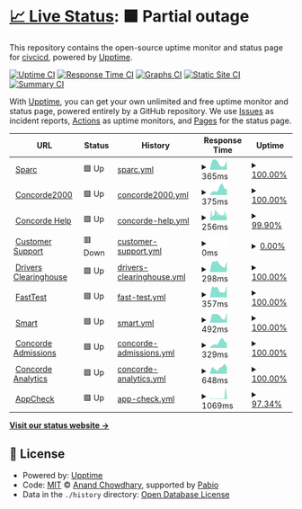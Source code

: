 # [📈 Live Status](https://civcicd.github.io/uptime-monitor-commercial): <!--live status--> **🟧 Partial outage**

This repository contains the open-source uptime monitor and status page for [civcicd](https://civcicd.github.io/uptime-monitor-commercial), powered by [Upptime](https://github.com/upptime/upptime).

[![Uptime CI](https://github.com/civcicd/uptime-monitor-commercial/workflows/Uptime%20CI/badge.svg)](https://github.com/civcicd/uptime-monitor-commercial/actions?query=workflow%3A%22Uptime+CI%22)
[![Response Time CI](https://github.com/civcicd/uptime-monitor-commercial/workflows/Response%20Time%20CI/badge.svg)](https://github.com/civcicd/uptime-monitor-commercial/actions?query=workflow%3A%22Response+Time+CI%22)
[![Graphs CI](https://github.com/civcicd/uptime-monitor-commercial/workflows/Graphs%20CI/badge.svg)](https://github.com/civcicd/uptime-monitor-commercial/actions?query=workflow%3A%22Graphs+CI%22)
[![Static Site CI](https://github.com/civcicd/uptime-monitor-commercial/workflows/Static%20Site%20CI/badge.svg)](https://github.com/civcicd/uptime-monitor-commercial/actions?query=workflow%3A%22Static+Site+CI%22)
[![Summary CI](https://github.com/civcicd/uptime-monitor-commercial/workflows/Summary%20CI/badge.svg)](https://github.com/civcicd/uptime-monitor-commercial/actions?query=workflow%3A%22Summary+CI%22)

With [Upptime](https://upptime.js.org), you can get your own unlimited and free uptime monitor and status page, powered entirely by a GitHub repository. We use [Issues](https://github.com/civcicd/uptime-monitor-commercial/issues) as incident reports, [Actions](https://github.com/civcicd/uptime-monitor-commercial/actions) as uptime monitors, and [Pages](https://civcicd.github.io/uptime-monitor-commercial) for the status page.

<!--start: status pages-->
<!-- This summary is generated by Upptime (https://github.com/upptime/upptime) -->
<!-- Do not edit this manually, your changes will be overwritten -->
<!-- prettier-ignore -->
| URL | Status | History | Response Time | Uptime |
| --- | ------ | ------- | ------------- | ------ |
| <img alt="" src="https://icons.duckduckgo.com/ip3/sparc.concorde2000.com.ico" height="13"> [Sparc](https://sparc.concorde2000.com) | 🟩 Up | [sparc.yml](https://github.com/civcicd/uptime-monitor-commercial/commits/HEAD/history/sparc.yml) | <details><summary><img alt="Response time graph" src="./graphs/sparc/response-time-week.png" height="20"> 365ms</summary><br><a href="https://uptime.concorde2000.com/history/sparc"><img alt="Response time 327" src="https://img.shields.io/endpoint?url=https%3A%2F%2Fraw.githubusercontent.com%2Fcivcicd%2Fuptime-monitor-commercial%2FHEAD%2Fapi%2Fsparc%2Fresponse-time.json"></a><br><a href="https://uptime.concorde2000.com/history/sparc"><img alt="24-hour response time 488" src="https://img.shields.io/endpoint?url=https%3A%2F%2Fraw.githubusercontent.com%2Fcivcicd%2Fuptime-monitor-commercial%2FHEAD%2Fapi%2Fsparc%2Fresponse-time-day.json"></a><br><a href="https://uptime.concorde2000.com/history/sparc"><img alt="7-day response time 365" src="https://img.shields.io/endpoint?url=https%3A%2F%2Fraw.githubusercontent.com%2Fcivcicd%2Fuptime-monitor-commercial%2FHEAD%2Fapi%2Fsparc%2Fresponse-time-week.json"></a><br><a href="https://uptime.concorde2000.com/history/sparc"><img alt="30-day response time 343" src="https://img.shields.io/endpoint?url=https%3A%2F%2Fraw.githubusercontent.com%2Fcivcicd%2Fuptime-monitor-commercial%2FHEAD%2Fapi%2Fsparc%2Fresponse-time-month.json"></a><br><a href="https://uptime.concorde2000.com/history/sparc"><img alt="1-year response time 327" src="https://img.shields.io/endpoint?url=https%3A%2F%2Fraw.githubusercontent.com%2Fcivcicd%2Fuptime-monitor-commercial%2FHEAD%2Fapi%2Fsparc%2Fresponse-time-year.json"></a></details> | <details><summary><a href="https://uptime.concorde2000.com/history/sparc">100.00%</a></summary><a href="https://uptime.concorde2000.com/history/sparc"><img alt="All-time uptime 99.21%" src="https://img.shields.io/endpoint?url=https%3A%2F%2Fraw.githubusercontent.com%2Fcivcicd%2Fuptime-monitor-commercial%2FHEAD%2Fapi%2Fsparc%2Fuptime.json"></a><br><a href="https://uptime.concorde2000.com/history/sparc"><img alt="24-hour uptime 100.00%" src="https://img.shields.io/endpoint?url=https%3A%2F%2Fraw.githubusercontent.com%2Fcivcicd%2Fuptime-monitor-commercial%2FHEAD%2Fapi%2Fsparc%2Fuptime-day.json"></a><br><a href="https://uptime.concorde2000.com/history/sparc"><img alt="7-day uptime 100.00%" src="https://img.shields.io/endpoint?url=https%3A%2F%2Fraw.githubusercontent.com%2Fcivcicd%2Fuptime-monitor-commercial%2FHEAD%2Fapi%2Fsparc%2Fuptime-week.json"></a><br><a href="https://uptime.concorde2000.com/history/sparc"><img alt="30-day uptime 99.43%" src="https://img.shields.io/endpoint?url=https%3A%2F%2Fraw.githubusercontent.com%2Fcivcicd%2Fuptime-monitor-commercial%2FHEAD%2Fapi%2Fsparc%2Fuptime-month.json"></a><br><a href="https://uptime.concorde2000.com/history/sparc"><img alt="1-year uptime 99.21%" src="https://img.shields.io/endpoint?url=https%3A%2F%2Fraw.githubusercontent.com%2Fcivcicd%2Fuptime-monitor-commercial%2FHEAD%2Fapi%2Fsparc%2Fuptime-year.json"></a></details>
| <img alt="" src="https://icons.duckduckgo.com/ip3/www.concorde2000.com.ico" height="13"> [Concorde2000](https://www.concorde2000.com) | 🟩 Up | [concorde2000.yml](https://github.com/civcicd/uptime-monitor-commercial/commits/HEAD/history/concorde2000.yml) | <details><summary><img alt="Response time graph" src="./graphs/concorde2000/response-time-week.png" height="20"> 375ms</summary><br><a href="https://uptime.concorde2000.com/history/concorde2000"><img alt="Response time 420" src="https://img.shields.io/endpoint?url=https%3A%2F%2Fraw.githubusercontent.com%2Fcivcicd%2Fuptime-monitor-commercial%2FHEAD%2Fapi%2Fconcorde2000%2Fresponse-time.json"></a><br><a href="https://uptime.concorde2000.com/history/concorde2000"><img alt="24-hour response time 348" src="https://img.shields.io/endpoint?url=https%3A%2F%2Fraw.githubusercontent.com%2Fcivcicd%2Fuptime-monitor-commercial%2FHEAD%2Fapi%2Fconcorde2000%2Fresponse-time-day.json"></a><br><a href="https://uptime.concorde2000.com/history/concorde2000"><img alt="7-day response time 375" src="https://img.shields.io/endpoint?url=https%3A%2F%2Fraw.githubusercontent.com%2Fcivcicd%2Fuptime-monitor-commercial%2FHEAD%2Fapi%2Fconcorde2000%2Fresponse-time-week.json"></a><br><a href="https://uptime.concorde2000.com/history/concorde2000"><img alt="30-day response time 420" src="https://img.shields.io/endpoint?url=https%3A%2F%2Fraw.githubusercontent.com%2Fcivcicd%2Fuptime-monitor-commercial%2FHEAD%2Fapi%2Fconcorde2000%2Fresponse-time-month.json"></a><br><a href="https://uptime.concorde2000.com/history/concorde2000"><img alt="1-year response time 420" src="https://img.shields.io/endpoint?url=https%3A%2F%2Fraw.githubusercontent.com%2Fcivcicd%2Fuptime-monitor-commercial%2FHEAD%2Fapi%2Fconcorde2000%2Fresponse-time-year.json"></a></details> | <details><summary><a href="https://uptime.concorde2000.com/history/concorde2000">100.00%</a></summary><a href="https://uptime.concorde2000.com/history/concorde2000"><img alt="All-time uptime 27.78%" src="https://img.shields.io/endpoint?url=https%3A%2F%2Fraw.githubusercontent.com%2Fcivcicd%2Fuptime-monitor-commercial%2FHEAD%2Fapi%2Fconcorde2000%2Fuptime.json"></a><br><a href="https://uptime.concorde2000.com/history/concorde2000"><img alt="24-hour uptime 100.00%" src="https://img.shields.io/endpoint?url=https%3A%2F%2Fraw.githubusercontent.com%2Fcivcicd%2Fuptime-monitor-commercial%2FHEAD%2Fapi%2Fconcorde2000%2Fuptime-day.json"></a><br><a href="https://uptime.concorde2000.com/history/concorde2000"><img alt="7-day uptime 100.00%" src="https://img.shields.io/endpoint?url=https%3A%2F%2Fraw.githubusercontent.com%2Fcivcicd%2Fuptime-monitor-commercial%2FHEAD%2Fapi%2Fconcorde2000%2Fuptime-week.json"></a><br><a href="https://uptime.concorde2000.com/history/concorde2000"><img alt="30-day uptime 44.45%" src="https://img.shields.io/endpoint?url=https%3A%2F%2Fraw.githubusercontent.com%2Fcivcicd%2Fuptime-monitor-commercial%2FHEAD%2Fapi%2Fconcorde2000%2Fuptime-month.json"></a><br><a href="https://uptime.concorde2000.com/history/concorde2000"><img alt="1-year uptime 27.78%" src="https://img.shields.io/endpoint?url=https%3A%2F%2Fraw.githubusercontent.com%2Fcivcicd%2Fuptime-monitor-commercial%2FHEAD%2Fapi%2Fconcorde2000%2Fuptime-year.json"></a></details>
| <img alt="" src="https://icons.duckduckgo.com/ip3/engage.concorde2000.com.ico" height="13"> [Concorde Help](https://engage.concorde2000.com) | 🟩 Up | [concorde-help.yml](https://github.com/civcicd/uptime-monitor-commercial/commits/HEAD/history/concorde-help.yml) | <details><summary><img alt="Response time graph" src="./graphs/concorde-help/response-time-week.png" height="20"> 256ms</summary><br><a href="https://uptime.concorde2000.com/history/concorde-help"><img alt="Response time 262" src="https://img.shields.io/endpoint?url=https%3A%2F%2Fraw.githubusercontent.com%2Fcivcicd%2Fuptime-monitor-commercial%2FHEAD%2Fapi%2Fconcorde-help%2Fresponse-time.json"></a><br><a href="https://uptime.concorde2000.com/history/concorde-help"><img alt="24-hour response time 239" src="https://img.shields.io/endpoint?url=https%3A%2F%2Fraw.githubusercontent.com%2Fcivcicd%2Fuptime-monitor-commercial%2FHEAD%2Fapi%2Fconcorde-help%2Fresponse-time-day.json"></a><br><a href="https://uptime.concorde2000.com/history/concorde-help"><img alt="7-day response time 256" src="https://img.shields.io/endpoint?url=https%3A%2F%2Fraw.githubusercontent.com%2Fcivcicd%2Fuptime-monitor-commercial%2FHEAD%2Fapi%2Fconcorde-help%2Fresponse-time-week.json"></a><br><a href="https://uptime.concorde2000.com/history/concorde-help"><img alt="30-day response time 272" src="https://img.shields.io/endpoint?url=https%3A%2F%2Fraw.githubusercontent.com%2Fcivcicd%2Fuptime-monitor-commercial%2FHEAD%2Fapi%2Fconcorde-help%2Fresponse-time-month.json"></a><br><a href="https://uptime.concorde2000.com/history/concorde-help"><img alt="1-year response time 262" src="https://img.shields.io/endpoint?url=https%3A%2F%2Fraw.githubusercontent.com%2Fcivcicd%2Fuptime-monitor-commercial%2FHEAD%2Fapi%2Fconcorde-help%2Fresponse-time-year.json"></a></details> | <details><summary><a href="https://uptime.concorde2000.com/history/concorde-help">99.90%</a></summary><a href="https://uptime.concorde2000.com/history/concorde-help"><img alt="All-time uptime 99.17%" src="https://img.shields.io/endpoint?url=https%3A%2F%2Fraw.githubusercontent.com%2Fcivcicd%2Fuptime-monitor-commercial%2FHEAD%2Fapi%2Fconcorde-help%2Fuptime.json"></a><br><a href="https://uptime.concorde2000.com/history/concorde-help"><img alt="24-hour uptime 99.28%" src="https://img.shields.io/endpoint?url=https%3A%2F%2Fraw.githubusercontent.com%2Fcivcicd%2Fuptime-monitor-commercial%2FHEAD%2Fapi%2Fconcorde-help%2Fuptime-day.json"></a><br><a href="https://uptime.concorde2000.com/history/concorde-help"><img alt="7-day uptime 99.90%" src="https://img.shields.io/endpoint?url=https%3A%2F%2Fraw.githubusercontent.com%2Fcivcicd%2Fuptime-monitor-commercial%2FHEAD%2Fapi%2Fconcorde-help%2Fuptime-week.json"></a><br><a href="https://uptime.concorde2000.com/history/concorde-help"><img alt="30-day uptime 99.56%" src="https://img.shields.io/endpoint?url=https%3A%2F%2Fraw.githubusercontent.com%2Fcivcicd%2Fuptime-monitor-commercial%2FHEAD%2Fapi%2Fconcorde-help%2Fuptime-month.json"></a><br><a href="https://uptime.concorde2000.com/history/concorde-help"><img alt="1-year uptime 99.17%" src="https://img.shields.io/endpoint?url=https%3A%2F%2Fraw.githubusercontent.com%2Fcivcicd%2Fuptime-monitor-commercial%2FHEAD%2Fapi%2Fconcorde-help%2Fuptime-year.json"></a></details>
| <img alt="" src="https://icons.duckduckgo.com/ip3/customercare.concorde2000.com.ico" height="13"> [Customer Support](https://customercare.concorde2000.com) | 🟥 Down | [customer-support.yml](https://github.com/civcicd/uptime-monitor-commercial/commits/HEAD/history/customer-support.yml) | <details><summary><img alt="Response time graph" src="./graphs/customer-support/response-time-week.png" height="20"> 0ms</summary><br><a href="https://uptime.concorde2000.com/history/customer-support"><img alt="Response time 130" src="https://img.shields.io/endpoint?url=https%3A%2F%2Fraw.githubusercontent.com%2Fcivcicd%2Fuptime-monitor-commercial%2FHEAD%2Fapi%2Fcustomer-support%2Fresponse-time.json"></a><br><a href="https://uptime.concorde2000.com/history/customer-support"><img alt="24-hour response time 0" src="https://img.shields.io/endpoint?url=https%3A%2F%2Fraw.githubusercontent.com%2Fcivcicd%2Fuptime-monitor-commercial%2FHEAD%2Fapi%2Fcustomer-support%2Fresponse-time-day.json"></a><br><a href="https://uptime.concorde2000.com/history/customer-support"><img alt="7-day response time 0" src="https://img.shields.io/endpoint?url=https%3A%2F%2Fraw.githubusercontent.com%2Fcivcicd%2Fuptime-monitor-commercial%2FHEAD%2Fapi%2Fcustomer-support%2Fresponse-time-week.json"></a><br><a href="https://uptime.concorde2000.com/history/customer-support"><img alt="30-day response time 0" src="https://img.shields.io/endpoint?url=https%3A%2F%2Fraw.githubusercontent.com%2Fcivcicd%2Fuptime-monitor-commercial%2FHEAD%2Fapi%2Fcustomer-support%2Fresponse-time-month.json"></a><br><a href="https://uptime.concorde2000.com/history/customer-support"><img alt="1-year response time 130" src="https://img.shields.io/endpoint?url=https%3A%2F%2Fraw.githubusercontent.com%2Fcivcicd%2Fuptime-monitor-commercial%2FHEAD%2Fapi%2Fcustomer-support%2Fresponse-time-year.json"></a></details> | <details><summary><a href="https://uptime.concorde2000.com/history/customer-support">0.00%</a></summary><a href="https://uptime.concorde2000.com/history/customer-support"><img alt="All-time uptime 0.00%" src="https://img.shields.io/endpoint?url=https%3A%2F%2Fraw.githubusercontent.com%2Fcivcicd%2Fuptime-monitor-commercial%2FHEAD%2Fapi%2Fcustomer-support%2Fuptime.json"></a><br><a href="https://uptime.concorde2000.com/history/customer-support"><img alt="24-hour uptime 0.00%" src="https://img.shields.io/endpoint?url=https%3A%2F%2Fraw.githubusercontent.com%2Fcivcicd%2Fuptime-monitor-commercial%2FHEAD%2Fapi%2Fcustomer-support%2Fuptime-day.json"></a><br><a href="https://uptime.concorde2000.com/history/customer-support"><img alt="7-day uptime 0.00%" src="https://img.shields.io/endpoint?url=https%3A%2F%2Fraw.githubusercontent.com%2Fcivcicd%2Fuptime-monitor-commercial%2FHEAD%2Fapi%2Fcustomer-support%2Fuptime-week.json"></a><br><a href="https://uptime.concorde2000.com/history/customer-support"><img alt="30-day uptime 1.38%" src="https://img.shields.io/endpoint?url=https%3A%2F%2Fraw.githubusercontent.com%2Fcivcicd%2Fuptime-monitor-commercial%2FHEAD%2Fapi%2Fcustomer-support%2Fuptime-month.json"></a><br><a href="https://uptime.concorde2000.com/history/customer-support"><img alt="1-year uptime 0.00%" src="https://img.shields.io/endpoint?url=https%3A%2F%2Fraw.githubusercontent.com%2Fcivcicd%2Fuptime-monitor-commercial%2FHEAD%2Fapi%2Fcustomer-support%2Fuptime-year.json"></a></details>
| <img alt="" src="https://icons.duckduckgo.com/ip3/www.driversclearinghouse.com.ico" height="13"> [Drivers Clearinghouse](https://www.driversclearinghouse.com) | 🟩 Up | [drivers-clearinghouse.yml](https://github.com/civcicd/uptime-monitor-commercial/commits/HEAD/history/drivers-clearinghouse.yml) | <details><summary><img alt="Response time graph" src="./graphs/drivers-clearinghouse/response-time-week.png" height="20"> 298ms</summary><br><a href="https://uptime.concorde2000.com/history/drivers-clearinghouse"><img alt="Response time 323" src="https://img.shields.io/endpoint?url=https%3A%2F%2Fraw.githubusercontent.com%2Fcivcicd%2Fuptime-monitor-commercial%2FHEAD%2Fapi%2Fdrivers-clearinghouse%2Fresponse-time.json"></a><br><a href="https://uptime.concorde2000.com/history/drivers-clearinghouse"><img alt="24-hour response time 360" src="https://img.shields.io/endpoint?url=https%3A%2F%2Fraw.githubusercontent.com%2Fcivcicd%2Fuptime-monitor-commercial%2FHEAD%2Fapi%2Fdrivers-clearinghouse%2Fresponse-time-day.json"></a><br><a href="https://uptime.concorde2000.com/history/drivers-clearinghouse"><img alt="7-day response time 298" src="https://img.shields.io/endpoint?url=https%3A%2F%2Fraw.githubusercontent.com%2Fcivcicd%2Fuptime-monitor-commercial%2FHEAD%2Fapi%2Fdrivers-clearinghouse%2Fresponse-time-week.json"></a><br><a href="https://uptime.concorde2000.com/history/drivers-clearinghouse"><img alt="30-day response time 364" src="https://img.shields.io/endpoint?url=https%3A%2F%2Fraw.githubusercontent.com%2Fcivcicd%2Fuptime-monitor-commercial%2FHEAD%2Fapi%2Fdrivers-clearinghouse%2Fresponse-time-month.json"></a><br><a href="https://uptime.concorde2000.com/history/drivers-clearinghouse"><img alt="1-year response time 323" src="https://img.shields.io/endpoint?url=https%3A%2F%2Fraw.githubusercontent.com%2Fcivcicd%2Fuptime-monitor-commercial%2FHEAD%2Fapi%2Fdrivers-clearinghouse%2Fresponse-time-year.json"></a></details> | <details><summary><a href="https://uptime.concorde2000.com/history/drivers-clearinghouse">100.00%</a></summary><a href="https://uptime.concorde2000.com/history/drivers-clearinghouse"><img alt="All-time uptime 100.00%" src="https://img.shields.io/endpoint?url=https%3A%2F%2Fraw.githubusercontent.com%2Fcivcicd%2Fuptime-monitor-commercial%2FHEAD%2Fapi%2Fdrivers-clearinghouse%2Fuptime.json"></a><br><a href="https://uptime.concorde2000.com/history/drivers-clearinghouse"><img alt="24-hour uptime 100.00%" src="https://img.shields.io/endpoint?url=https%3A%2F%2Fraw.githubusercontent.com%2Fcivcicd%2Fuptime-monitor-commercial%2FHEAD%2Fapi%2Fdrivers-clearinghouse%2Fuptime-day.json"></a><br><a href="https://uptime.concorde2000.com/history/drivers-clearinghouse"><img alt="7-day uptime 100.00%" src="https://img.shields.io/endpoint?url=https%3A%2F%2Fraw.githubusercontent.com%2Fcivcicd%2Fuptime-monitor-commercial%2FHEAD%2Fapi%2Fdrivers-clearinghouse%2Fuptime-week.json"></a><br><a href="https://uptime.concorde2000.com/history/drivers-clearinghouse"><img alt="30-day uptime 100.00%" src="https://img.shields.io/endpoint?url=https%3A%2F%2Fraw.githubusercontent.com%2Fcivcicd%2Fuptime-monitor-commercial%2FHEAD%2Fapi%2Fdrivers-clearinghouse%2Fuptime-month.json"></a><br><a href="https://uptime.concorde2000.com/history/drivers-clearinghouse"><img alt="1-year uptime 100.00%" src="https://img.shields.io/endpoint?url=https%3A%2F%2Fraw.githubusercontent.com%2Fcivcicd%2Fuptime-monitor-commercial%2FHEAD%2Fapi%2Fdrivers-clearinghouse%2Fuptime-year.json"></a></details>
| <img alt="" src="https://icons.duckduckgo.com/ip3/fasttest.concorde2000.com.ico" height="13"> [FastTest](https://fasttest.concorde2000.com/Login.aspx) | 🟩 Up | [fast-test.yml](https://github.com/civcicd/uptime-monitor-commercial/commits/HEAD/history/fast-test.yml) | <details><summary><img alt="Response time graph" src="./graphs/fast-test/response-time-week.png" height="20"> 357ms</summary><br><a href="https://uptime.concorde2000.com/history/fast-test"><img alt="Response time 322" src="https://img.shields.io/endpoint?url=https%3A%2F%2Fraw.githubusercontent.com%2Fcivcicd%2Fuptime-monitor-commercial%2FHEAD%2Fapi%2Ffast-test%2Fresponse-time.json"></a><br><a href="https://uptime.concorde2000.com/history/fast-test"><img alt="24-hour response time 494" src="https://img.shields.io/endpoint?url=https%3A%2F%2Fraw.githubusercontent.com%2Fcivcicd%2Fuptime-monitor-commercial%2FHEAD%2Fapi%2Ffast-test%2Fresponse-time-day.json"></a><br><a href="https://uptime.concorde2000.com/history/fast-test"><img alt="7-day response time 357" src="https://img.shields.io/endpoint?url=https%3A%2F%2Fraw.githubusercontent.com%2Fcivcicd%2Fuptime-monitor-commercial%2FHEAD%2Fapi%2Ffast-test%2Fresponse-time-week.json"></a><br><a href="https://uptime.concorde2000.com/history/fast-test"><img alt="30-day response time 344" src="https://img.shields.io/endpoint?url=https%3A%2F%2Fraw.githubusercontent.com%2Fcivcicd%2Fuptime-monitor-commercial%2FHEAD%2Fapi%2Ffast-test%2Fresponse-time-month.json"></a><br><a href="https://uptime.concorde2000.com/history/fast-test"><img alt="1-year response time 322" src="https://img.shields.io/endpoint?url=https%3A%2F%2Fraw.githubusercontent.com%2Fcivcicd%2Fuptime-monitor-commercial%2FHEAD%2Fapi%2Ffast-test%2Fresponse-time-year.json"></a></details> | <details><summary><a href="https://uptime.concorde2000.com/history/fast-test">100.00%</a></summary><a href="https://uptime.concorde2000.com/history/fast-test"><img alt="All-time uptime 99.21%" src="https://img.shields.io/endpoint?url=https%3A%2F%2Fraw.githubusercontent.com%2Fcivcicd%2Fuptime-monitor-commercial%2FHEAD%2Fapi%2Ffast-test%2Fuptime.json"></a><br><a href="https://uptime.concorde2000.com/history/fast-test"><img alt="24-hour uptime 100.00%" src="https://img.shields.io/endpoint?url=https%3A%2F%2Fraw.githubusercontent.com%2Fcivcicd%2Fuptime-monitor-commercial%2FHEAD%2Fapi%2Ffast-test%2Fuptime-day.json"></a><br><a href="https://uptime.concorde2000.com/history/fast-test"><img alt="7-day uptime 100.00%" src="https://img.shields.io/endpoint?url=https%3A%2F%2Fraw.githubusercontent.com%2Fcivcicd%2Fuptime-monitor-commercial%2FHEAD%2Fapi%2Ffast-test%2Fuptime-week.json"></a><br><a href="https://uptime.concorde2000.com/history/fast-test"><img alt="30-day uptime 99.43%" src="https://img.shields.io/endpoint?url=https%3A%2F%2Fraw.githubusercontent.com%2Fcivcicd%2Fuptime-monitor-commercial%2FHEAD%2Fapi%2Ffast-test%2Fuptime-month.json"></a><br><a href="https://uptime.concorde2000.com/history/fast-test"><img alt="1-year uptime 99.21%" src="https://img.shields.io/endpoint?url=https%3A%2F%2Fraw.githubusercontent.com%2Fcivcicd%2Fuptime-monitor-commercial%2FHEAD%2Fapi%2Ffast-test%2Fuptime-year.json"></a></details>
| <img alt="" src="https://icons.duckduckgo.com/ip3/smart.concorde2000.com.ico" height="13"> [Smart](https://smart.concorde2000.com) | 🟩 Up | [smart.yml](https://github.com/civcicd/uptime-monitor-commercial/commits/HEAD/history/smart.yml) | <details><summary><img alt="Response time graph" src="./graphs/smart/response-time-week.png" height="20"> 492ms</summary><br><a href="https://uptime.concorde2000.com/history/smart"><img alt="Response time 441" src="https://img.shields.io/endpoint?url=https%3A%2F%2Fraw.githubusercontent.com%2Fcivcicd%2Fuptime-monitor-commercial%2FHEAD%2Fapi%2Fsmart%2Fresponse-time.json"></a><br><a href="https://uptime.concorde2000.com/history/smart"><img alt="24-hour response time 711" src="https://img.shields.io/endpoint?url=https%3A%2F%2Fraw.githubusercontent.com%2Fcivcicd%2Fuptime-monitor-commercial%2FHEAD%2Fapi%2Fsmart%2Fresponse-time-day.json"></a><br><a href="https://uptime.concorde2000.com/history/smart"><img alt="7-day response time 492" src="https://img.shields.io/endpoint?url=https%3A%2F%2Fraw.githubusercontent.com%2Fcivcicd%2Fuptime-monitor-commercial%2FHEAD%2Fapi%2Fsmart%2Fresponse-time-week.json"></a><br><a href="https://uptime.concorde2000.com/history/smart"><img alt="30-day response time 469" src="https://img.shields.io/endpoint?url=https%3A%2F%2Fraw.githubusercontent.com%2Fcivcicd%2Fuptime-monitor-commercial%2FHEAD%2Fapi%2Fsmart%2Fresponse-time-month.json"></a><br><a href="https://uptime.concorde2000.com/history/smart"><img alt="1-year response time 441" src="https://img.shields.io/endpoint?url=https%3A%2F%2Fraw.githubusercontent.com%2Fcivcicd%2Fuptime-monitor-commercial%2FHEAD%2Fapi%2Fsmart%2Fresponse-time-year.json"></a></details> | <details><summary><a href="https://uptime.concorde2000.com/history/smart">100.00%</a></summary><a href="https://uptime.concorde2000.com/history/smart"><img alt="All-time uptime 99.22%" src="https://img.shields.io/endpoint?url=https%3A%2F%2Fraw.githubusercontent.com%2Fcivcicd%2Fuptime-monitor-commercial%2FHEAD%2Fapi%2Fsmart%2Fuptime.json"></a><br><a href="https://uptime.concorde2000.com/history/smart"><img alt="24-hour uptime 100.00%" src="https://img.shields.io/endpoint?url=https%3A%2F%2Fraw.githubusercontent.com%2Fcivcicd%2Fuptime-monitor-commercial%2FHEAD%2Fapi%2Fsmart%2Fuptime-day.json"></a><br><a href="https://uptime.concorde2000.com/history/smart"><img alt="7-day uptime 100.00%" src="https://img.shields.io/endpoint?url=https%3A%2F%2Fraw.githubusercontent.com%2Fcivcicd%2Fuptime-monitor-commercial%2FHEAD%2Fapi%2Fsmart%2Fuptime-week.json"></a><br><a href="https://uptime.concorde2000.com/history/smart"><img alt="30-day uptime 99.43%" src="https://img.shields.io/endpoint?url=https%3A%2F%2Fraw.githubusercontent.com%2Fcivcicd%2Fuptime-monitor-commercial%2FHEAD%2Fapi%2Fsmart%2Fuptime-month.json"></a><br><a href="https://uptime.concorde2000.com/history/smart"><img alt="1-year uptime 99.22%" src="https://img.shields.io/endpoint?url=https%3A%2F%2Fraw.githubusercontent.com%2Fcivcicd%2Fuptime-monitor-commercial%2FHEAD%2Fapi%2Fsmart%2Fuptime-year.json"></a></details>
| <img alt="" src="https://icons.duckduckgo.com/ip3/concordeadmissions.com.ico" height="13"> [Concorde Admissions](https://concordeadmissions.com) | 🟩 Up | [concorde-admissions.yml](https://github.com/civcicd/uptime-monitor-commercial/commits/HEAD/history/concorde-admissions.yml) | <details><summary><img alt="Response time graph" src="./graphs/concorde-admissions/response-time-week.png" height="20"> 329ms</summary><br><a href="https://uptime.concorde2000.com/history/concorde-admissions"><img alt="Response time 345" src="https://img.shields.io/endpoint?url=https%3A%2F%2Fraw.githubusercontent.com%2Fcivcicd%2Fuptime-monitor-commercial%2FHEAD%2Fapi%2Fconcorde-admissions%2Fresponse-time.json"></a><br><a href="https://uptime.concorde2000.com/history/concorde-admissions"><img alt="24-hour response time 277" src="https://img.shields.io/endpoint?url=https%3A%2F%2Fraw.githubusercontent.com%2Fcivcicd%2Fuptime-monitor-commercial%2FHEAD%2Fapi%2Fconcorde-admissions%2Fresponse-time-day.json"></a><br><a href="https://uptime.concorde2000.com/history/concorde-admissions"><img alt="7-day response time 329" src="https://img.shields.io/endpoint?url=https%3A%2F%2Fraw.githubusercontent.com%2Fcivcicd%2Fuptime-monitor-commercial%2FHEAD%2Fapi%2Fconcorde-admissions%2Fresponse-time-week.json"></a><br><a href="https://uptime.concorde2000.com/history/concorde-admissions"><img alt="30-day response time 345" src="https://img.shields.io/endpoint?url=https%3A%2F%2Fraw.githubusercontent.com%2Fcivcicd%2Fuptime-monitor-commercial%2FHEAD%2Fapi%2Fconcorde-admissions%2Fresponse-time-month.json"></a><br><a href="https://uptime.concorde2000.com/history/concorde-admissions"><img alt="1-year response time 345" src="https://img.shields.io/endpoint?url=https%3A%2F%2Fraw.githubusercontent.com%2Fcivcicd%2Fuptime-monitor-commercial%2FHEAD%2Fapi%2Fconcorde-admissions%2Fresponse-time-year.json"></a></details> | <details><summary><a href="https://uptime.concorde2000.com/history/concorde-admissions">100.00%</a></summary><a href="https://uptime.concorde2000.com/history/concorde-admissions"><img alt="All-time uptime 27.80%" src="https://img.shields.io/endpoint?url=https%3A%2F%2Fraw.githubusercontent.com%2Fcivcicd%2Fuptime-monitor-commercial%2FHEAD%2Fapi%2Fconcorde-admissions%2Fuptime.json"></a><br><a href="https://uptime.concorde2000.com/history/concorde-admissions"><img alt="24-hour uptime 100.00%" src="https://img.shields.io/endpoint?url=https%3A%2F%2Fraw.githubusercontent.com%2Fcivcicd%2Fuptime-monitor-commercial%2FHEAD%2Fapi%2Fconcorde-admissions%2Fuptime-day.json"></a><br><a href="https://uptime.concorde2000.com/history/concorde-admissions"><img alt="7-day uptime 100.00%" src="https://img.shields.io/endpoint?url=https%3A%2F%2Fraw.githubusercontent.com%2Fcivcicd%2Fuptime-monitor-commercial%2FHEAD%2Fapi%2Fconcorde-admissions%2Fuptime-week.json"></a><br><a href="https://uptime.concorde2000.com/history/concorde-admissions"><img alt="30-day uptime 44.48%" src="https://img.shields.io/endpoint?url=https%3A%2F%2Fraw.githubusercontent.com%2Fcivcicd%2Fuptime-monitor-commercial%2FHEAD%2Fapi%2Fconcorde-admissions%2Fuptime-month.json"></a><br><a href="https://uptime.concorde2000.com/history/concorde-admissions"><img alt="1-year uptime 27.80%" src="https://img.shields.io/endpoint?url=https%3A%2F%2Fraw.githubusercontent.com%2Fcivcicd%2Fuptime-monitor-commercial%2FHEAD%2Fapi%2Fconcorde-admissions%2Fuptime-year.json"></a></details>
| <img alt="" src="https://icons.duckduckgo.com/ip3/concordeanalytics.com.ico" height="13"> [Concorde Analytics](https://concordeanalytics.com) | 🟩 Up | [concorde-analytics.yml](https://github.com/civcicd/uptime-monitor-commercial/commits/HEAD/history/concorde-analytics.yml) | <details><summary><img alt="Response time graph" src="./graphs/concorde-analytics/response-time-week.png" height="20"> 648ms</summary><br><a href="https://uptime.concorde2000.com/history/concorde-analytics"><img alt="Response time 619" src="https://img.shields.io/endpoint?url=https%3A%2F%2Fraw.githubusercontent.com%2Fcivcicd%2Fuptime-monitor-commercial%2FHEAD%2Fapi%2Fconcorde-analytics%2Fresponse-time.json"></a><br><a href="https://uptime.concorde2000.com/history/concorde-analytics"><img alt="24-hour response time 679" src="https://img.shields.io/endpoint?url=https%3A%2F%2Fraw.githubusercontent.com%2Fcivcicd%2Fuptime-monitor-commercial%2FHEAD%2Fapi%2Fconcorde-analytics%2Fresponse-time-day.json"></a><br><a href="https://uptime.concorde2000.com/history/concorde-analytics"><img alt="7-day response time 648" src="https://img.shields.io/endpoint?url=https%3A%2F%2Fraw.githubusercontent.com%2Fcivcicd%2Fuptime-monitor-commercial%2FHEAD%2Fapi%2Fconcorde-analytics%2Fresponse-time-week.json"></a><br><a href="https://uptime.concorde2000.com/history/concorde-analytics"><img alt="30-day response time 619" src="https://img.shields.io/endpoint?url=https%3A%2F%2Fraw.githubusercontent.com%2Fcivcicd%2Fuptime-monitor-commercial%2FHEAD%2Fapi%2Fconcorde-analytics%2Fresponse-time-month.json"></a><br><a href="https://uptime.concorde2000.com/history/concorde-analytics"><img alt="1-year response time 619" src="https://img.shields.io/endpoint?url=https%3A%2F%2Fraw.githubusercontent.com%2Fcivcicd%2Fuptime-monitor-commercial%2FHEAD%2Fapi%2Fconcorde-analytics%2Fresponse-time-year.json"></a></details> | <details><summary><a href="https://uptime.concorde2000.com/history/concorde-analytics">100.00%</a></summary><a href="https://uptime.concorde2000.com/history/concorde-analytics"><img alt="All-time uptime 100.00%" src="https://img.shields.io/endpoint?url=https%3A%2F%2Fraw.githubusercontent.com%2Fcivcicd%2Fuptime-monitor-commercial%2FHEAD%2Fapi%2Fconcorde-analytics%2Fuptime.json"></a><br><a href="https://uptime.concorde2000.com/history/concorde-analytics"><img alt="24-hour uptime 100.00%" src="https://img.shields.io/endpoint?url=https%3A%2F%2Fraw.githubusercontent.com%2Fcivcicd%2Fuptime-monitor-commercial%2FHEAD%2Fapi%2Fconcorde-analytics%2Fuptime-day.json"></a><br><a href="https://uptime.concorde2000.com/history/concorde-analytics"><img alt="7-day uptime 100.00%" src="https://img.shields.io/endpoint?url=https%3A%2F%2Fraw.githubusercontent.com%2Fcivcicd%2Fuptime-monitor-commercial%2FHEAD%2Fapi%2Fconcorde-analytics%2Fuptime-week.json"></a><br><a href="https://uptime.concorde2000.com/history/concorde-analytics"><img alt="30-day uptime 100.00%" src="https://img.shields.io/endpoint?url=https%3A%2F%2Fraw.githubusercontent.com%2Fcivcicd%2Fuptime-monitor-commercial%2FHEAD%2Fapi%2Fconcorde-analytics%2Fuptime-month.json"></a><br><a href="https://uptime.concorde2000.com/history/concorde-analytics"><img alt="1-year uptime 100.00%" src="https://img.shields.io/endpoint?url=https%3A%2F%2Fraw.githubusercontent.com%2Fcivcicd%2Fuptime-monitor-commercial%2FHEAD%2Fapi%2Fconcorde-analytics%2Fuptime-year.json"></a></details>
| <img alt="" src="https://icons.duckduckgo.com/ip3/www09.8f7.com.ico" height="13"> [AppCheck](https://www09.8f7.com) | 🟩 Up | [app-check.yml](https://github.com/civcicd/uptime-monitor-commercial/commits/HEAD/history/app-check.yml) | <details><summary><img alt="Response time graph" src="./graphs/app-check/response-time-week.png" height="20"> 1069ms</summary><br><a href="https://uptime.concorde2000.com/history/app-check"><img alt="Response time 929" src="https://img.shields.io/endpoint?url=https%3A%2F%2Fraw.githubusercontent.com%2Fcivcicd%2Fuptime-monitor-commercial%2FHEAD%2Fapi%2Fapp-check%2Fresponse-time.json"></a><br><a href="https://uptime.concorde2000.com/history/app-check"><img alt="24-hour response time 263" src="https://img.shields.io/endpoint?url=https%3A%2F%2Fraw.githubusercontent.com%2Fcivcicd%2Fuptime-monitor-commercial%2FHEAD%2Fapi%2Fapp-check%2Fresponse-time-day.json"></a><br><a href="https://uptime.concorde2000.com/history/app-check"><img alt="7-day response time 1069" src="https://img.shields.io/endpoint?url=https%3A%2F%2Fraw.githubusercontent.com%2Fcivcicd%2Fuptime-monitor-commercial%2FHEAD%2Fapi%2Fapp-check%2Fresponse-time-week.json"></a><br><a href="https://uptime.concorde2000.com/history/app-check"><img alt="30-day response time 924" src="https://img.shields.io/endpoint?url=https%3A%2F%2Fraw.githubusercontent.com%2Fcivcicd%2Fuptime-monitor-commercial%2FHEAD%2Fapi%2Fapp-check%2Fresponse-time-month.json"></a><br><a href="https://uptime.concorde2000.com/history/app-check"><img alt="1-year response time 929" src="https://img.shields.io/endpoint?url=https%3A%2F%2Fraw.githubusercontent.com%2Fcivcicd%2Fuptime-monitor-commercial%2FHEAD%2Fapi%2Fapp-check%2Fresponse-time-year.json"></a></details> | <details><summary><a href="https://uptime.concorde2000.com/history/app-check">97.34%</a></summary><a href="https://uptime.concorde2000.com/history/app-check"><img alt="All-time uptime 97.09%" src="https://img.shields.io/endpoint?url=https%3A%2F%2Fraw.githubusercontent.com%2Fcivcicd%2Fuptime-monitor-commercial%2FHEAD%2Fapi%2Fapp-check%2Fuptime.json"></a><br><a href="https://uptime.concorde2000.com/history/app-check"><img alt="24-hour uptime 97.08%" src="https://img.shields.io/endpoint?url=https%3A%2F%2Fraw.githubusercontent.com%2Fcivcicd%2Fuptime-monitor-commercial%2FHEAD%2Fapi%2Fapp-check%2Fuptime-day.json"></a><br><a href="https://uptime.concorde2000.com/history/app-check"><img alt="7-day uptime 97.34%" src="https://img.shields.io/endpoint?url=https%3A%2F%2Fraw.githubusercontent.com%2Fcivcicd%2Fuptime-monitor-commercial%2FHEAD%2Fapi%2Fapp-check%2Fuptime-week.json"></a><br><a href="https://uptime.concorde2000.com/history/app-check"><img alt="30-day uptime 97.43%" src="https://img.shields.io/endpoint?url=https%3A%2F%2Fraw.githubusercontent.com%2Fcivcicd%2Fuptime-monitor-commercial%2FHEAD%2Fapi%2Fapp-check%2Fuptime-month.json"></a><br><a href="https://uptime.concorde2000.com/history/app-check"><img alt="1-year uptime 97.09%" src="https://img.shields.io/endpoint?url=https%3A%2F%2Fraw.githubusercontent.com%2Fcivcicd%2Fuptime-monitor-commercial%2FHEAD%2Fapi%2Fapp-check%2Fuptime-year.json"></a></details>

<!--end: status pages-->

[**Visit our status website →**](https://civcicd.github.io/uptime-monitor-commercial)

## 📄 License

- Powered by: [Upptime](https://github.com/upptime/upptime)
- Code: [MIT](./LICENSE) © [Anand Chowdhary](https://anandchowdhary.com), supported by [Pabio](https://pabio.com)
- Data in the `./history` directory: [Open Database License](https://opendatacommons.org/licenses/odbl/1-0/)
